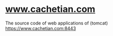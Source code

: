 www.cachetian.com
====
The source code of web applications of (tomcat) https://www.cachetian.com:8443
